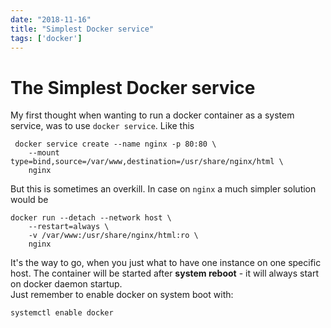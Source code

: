 ```yaml
---
date: "2018-11-16"
title: "Simplest Docker service"
tags: ['docker']
---
```


# The Simplest Docker service

My first thought when wanting to run a docker container as a system service, was to use `docker service`.
Like this

     docker service create --name nginx -p 80:80 \
        --mount type=bind,source=/var/www,destination=/usr/share/nginx/html \
        nginx

But this is sometimes an overkill. In case on `nginx` a much simpler solution would be

    docker run --detach --network host \
        --restart=always \
        -v /var/www:/usr/share/nginx/html:ro \
        nginx

It's the way to go, when you just what to have one instance on one specific host.
The container will be started after **system reboot** - it will always
start on docker daemon startup.  
Just remember to enable docker on system boot with:

    systemctl enable docker
